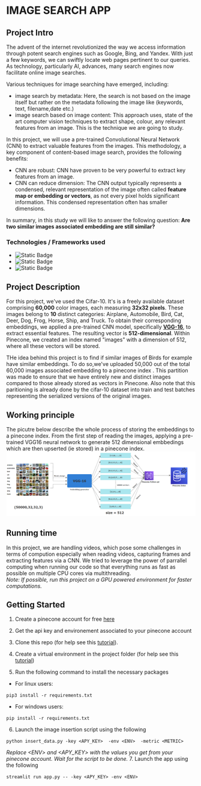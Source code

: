 # IMAGE SEARCH APP



## Project Intro
The advent of the internet revolutionized the way we access information through potent search engines such as Google, Bing, and Yandex. With just a few keywords, we can swiftly locate web pages pertinent to our queries. As technology, particularly AI, advances, many search engines now facilitate online image searches.

Various techniques for image searching have emerged, including:

* image search by metadata:
Here, the search is  not based on the image itself but rather on the metadata following the image like (keywords, text, filename,date etc.) <br> 
* image search based on image content:
This approach uses, state of the art computer vision techniques to extract shape, colour, any relevant features from an image. This is the technique we are going to study.


In this project, we will use a pre-trained Convolutional Neural Network (CNN) to extract valuable features from the images. This methodology, a key component of content-based image search, provides the following benefits:<br> 

* CNN are robust:
CNN have proven to be very powerful to extract key features from an image.
* CNN can reduce dimension:
The CNN output typically represents a condensed, relevant representation of the image often called **feature map or embedding or vectors**, as not every pixel holds significant information. This condensed representation often has smaller dimensions.


In summary, in this study we will like to answer the following question:
**Are two similar images associated embedding are still similar?**

### Technologies / Frameworks used 
* ![Static Badge](https://img.shields.io/badge/Python-3.8-green)
* ![Static Badge](https://img.shields.io/badge/Pinecone-2.2-green)
* ![Static Badge](https://img.shields.io/badge/keras-2.13-green)

## Project Description
For this project, we've used the Cifar-10. It's  is a freely available dataset comprising **60,000** color images, each measuring **32x32 pixels**. These images belong to **10** distinct categories: Airplane, Automobile, Bird, Cat, Deer, Dog, Frog, Horse, Ship, and Truck. To obtain their corresponding embeddings, we applied a pre-trained CNN model, specifically **[VGG-16](https://medium.com/@mygreatlearning/everything-you-need-to-know-about-vgg16-7315defb5918)**, to extract essential features. The resulting vector is **512-dimensional**. Within Pinecone, we created an index named "images" with a dimension of 512, where all these vectors will be stored.


THe idea behind this project is to find if similar images of Birds for example have similar embeddings. To do so,we've uploaded 50,000 out of the total 60,000 images associated embedding to a pinecone index . This partition was made to ensure that we have entirely new and distinct images compared to those already stored as vectors in Pinecone. Also note that this paritioning is already done by the cifar-10 dataset into train and test batches representing the serialized versions of the original images.

## Working principle
The picutre below describe the whole process of storing the embeddings to a pinecone index. From the first step of reading the images, applying a pre-trained VGG16 neural network to generate 512 dimensional embbedings which are then upserted (ie stored) in a pinecone index. 
<img src="architecture.png" alt="principle">

## Running time
In this project, we are handling videos, which pose some challenges in terms of compution especially when reading videos, capturing frames and extracting features via a CNN.
We tried to leverage the power of parrallel computing when running our code so that everything runs as fast as possible on multiple  CPU cores via multithreading.<br> 
*Note: If possible, run this project on a GPU powered environment for faster computations.*





## Getting Started
1. Create a pinecone account for free [here](https://www.pinecone.io/)
2. Get the api key and environement associated to your pinecone account 
3. Clone this repo (for help see this [tutorial](https://help.github.com/articles/cloning-a-repository/)).
    
4. Create a virtual environment in the project folder (for help see this [tutorial](https://www.freecodecamp.org/news/how-to-setup-virtual-environments-in-python/))

5. Run the following command to install the necessary packages
* For linux users:
```
pip3 install -r requirements.txt
```
* For windows users:
```
pip install -r requirements.txt
```
6. Launch the image insertion script using the following
```
python insert_data.py -key <APY_KEY>  -env <ENV>  -metric <METRIC> 
```
*Replace \<ENV> and <APY_KEY> with the values you get from your pinecone account.*
*Wait for the script to be done.*
7. Launch the app using the following 
```
streamlit run app.py -- -key <APY_KEY> -env <ENV>
```




